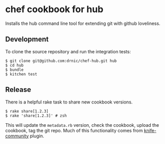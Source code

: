 # chef cookbook for hub

Installs the hub command line tool for extending git with github loveliness.

## Development

To clone the source repository and run the integration tests:

```
$ git clone git@github.com:drnic/chef-hub.git hub
$ cd hub
$ bundle
$ kitchen test
```

## Release

There is a helpful rake task to share new cookbook versions.

```
$ rake share[1.2.3]
$ rake 'share[1.2.3]' # zsh
```

This will update the `metadata.rb` version, check the cookbook, upload the cookbook, tag the git repo. Much of this functionality comes from [knife-community](http://miketheman.github.io/knife-community/ "knife-community by miketheman") plugin.